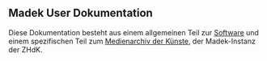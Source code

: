 ## Madek User Dokumentation

Diese Dokumentation besteht aus einem allgemeinen Teil zur [Software](/madek/madek.md) und einem spezifischen Teil zum [Medienarchiv der Künste](/zhdk/specializationarchives.md), der Madek-Instanz der ZHdK.